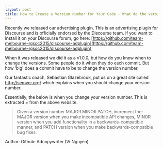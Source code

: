 ```yaml
---
layout: post
title: How to Create a Version Number for Your Code - What do the version numbers mean?
---
```


Recently we released our advertising plugin.  This is an advertising plugin for Discourse and is officially endorsed by the Discourse team.
If you want to install it on your Discourse forum, go here: [https://github.com/team-melbourne-rgsoc2015/discourse-adplugin](https://github.com/team-melbourne-rgsoc2015/discourse-adplugin)

When it was released we did it as a v1.0.0, but how do you know when to change the versions.
Some people do it when they do each commit.  But how 'big' does a commit have to be to change the version number.

Our fantastic coach, Sebastian Glazebrook, put us on a great site called http://semver.org/ which explains when you should change your version number.

Essentially, the below is when you change your version number.  This is extracted = from the above website.

> Given a version number MAJOR.MINOR.PATCH, increment the:
> MAJOR version when you make incompatible API changes,
> MINOR version when you add functionality in a backwards-compatible manner, and
> PATCH version when you make backwards-compatible bug fixes.

Author: Github: Adcopywriter (Vi Nguyen)
